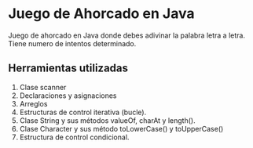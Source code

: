 # Juego de Ahorcado en Java

Juego de ahorcado en Java donde debes adivinar la palabra letra a letra. Tiene numero de intentos determinado.

## Herramientas utilizadas 
1. Clase scanner
2. Declaraciones y asignaciones
3. Arreglos
4. Estructuras de control iterativa (bucle).
5. Clase String y sus métodos valueOf, charAt y length().
6. Clase Character y sus método toLowerCase() y toUpperCase()
7. Estructura de control condicional.
